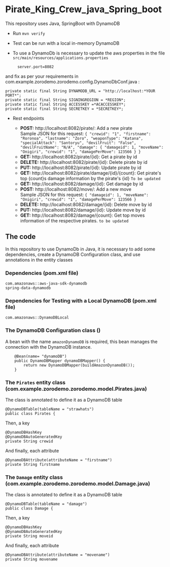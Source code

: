# Pirate_King_Crew_java_Spring_boot

This repository uses Java, SpringBoot with DynamoDB 


* Run `mvn verify`

* Test can be run with a local in-memory DynamoDB

* To use a DynamoDb is necessary to update the aws properties in the file `src/main/resources/applications.properties`


        server.port=8082
 and fix as per your requirements in com.example.zorodemo.zorodemo.config.DynamoDbConf.java : 
 ```
 private static final String DYNAMODB_URL = "http://localhost:*YOUR PORT*";
 private static final String SIGNINGREGION = *REGION*;
 private static final String ACCESSKEY =*ACACCESSKEY*;
 private static final String SECRETKEY = *SECRETKEY*;
  ```     

* Rest endpoints 

    * **POST:** http://localhost:8082/pirate/: Add a new pirate <br>
    Sample JSON for this request:
   `
    {
    "crewid": "1",
    "firstname": "Roronoa",
    "lastname": "Zoro",
    "weaponType": "Katana",
    "specialAttack": "Santoryu",
    "devilFruit": "False",
    "devilFruitName": "N/A",
    "damage": {
      "damageid": 1,
      "moveName": "Onigiri",
      "crewid": "1",
      "damagePerMove": 123566
      }
    }
    `
    * **GET:** http://localhost:8082/pirate/{id}: Get a pirate by id
    * **DELETE:** http://localhost:8082/pirate/{id}: Delete pirate by id
    * **PUT:** http://localhost:8082/pirate/{id}: Update pirate by id
    * **GET:** http://localhost:8082/pirate/damage/{id}/{count}: Get pirate's top {count}s damage information by the pirate's {id} `To be updated`
    * **GET:** http://localhost:8082/damage/{id}: Get damage by id
    * **POST:** http://localhost:8082/move/: Add a new move <br>
    Sample JSON for this request: 
    `
    {
      "damageid": 1,
      "moveName": "Onigiri",
      "crewid": "1",
      "damagePerMove": 123566
    }
    `
    * **DELETE:** http://localhost:8082/damage/{id}: Delete move by id
    * **PUT:** http://localhost:8082/damage/{id}: Update move by id
    * **GET:** http://localhost:8082/damage/{count}: Get top moves information of the respective pirates. `to be updated`
    
## The code

In this repository to use DynamoDb in Java, it is necessary to add some dependencies, create 
a DynamoDB Configuration class, and use annotations in the entity classes

### Dependencies (pom.xml file)
  
    com.amazonaws::aws-java-sdk-dynamodb
    spring-data-dynamodb

### Dependencies for Testing with a Local DynamoDB (pom.xml file)
 
    com.amazonaws::DynamoDBLocal


### The DynamoDB Configuration class ()

A bean with the name `amazonDynamoDB` is required, this bean manages the connection with the DynamoDB instance.

    	@Bean(name= "dynamoDB")
        public DynamoDBMapper dynamoDBMapper() {
            return new DynamoDBMapper(buildAmazonDynamoDB());
        }
        
        
### The `Pirates` entity class (com.example.zorodemo.zorodemo.model.Pirates.java)
The class is annotated to define it as a DynamoDB table 

    @DynamoDBTable(tableName = "strawhats")
    public class Pirates {

Then, a key

	@DynamoDBHashKey
	@DynamoDBAutoGeneratedKey
	private String crewid

And finally, each attribute 

	@DynamoDBAttribute(attributeName = "firstname")
	private String firstname
 
 
### The `Damage` entity class (com.example.zorodemo.zorodemo.model.Damage.java)
The class is annotated to define it as a DynamoDB table 

    @DynamoDBTable(tableName = "damage")
    public class Damage {

Then, a key

	@DynamoDBHashKey
	@DynamoDBAutoGeneratedKey
	private String moveid

And finally, each attribute 

	@DynamoDBAttribute(attributeName = "movename")
	private String movename
